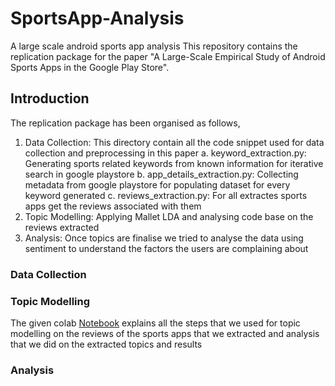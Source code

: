 # SportsApp-Analysis
A large scale android sports app analysis
This repository contains the replication package for the paper "A Large-Scale Empirical Study of Android Sports Apps in the Google Play Store".



## Introduction 

The replication package has been organised as follows, 
1. Data Collection: This directory contain all the code snippet used for data collection and preprocessing in this paper
    a. keyword_extraction.py: Generating sports related keywords from known information for iterative search in google playstore
    b. app_details_extraction.py: Collecting metadata from google playstore for populating dataset for every keyword generated
    c. reviews_extraction.py: For all extractes sports apps get the reviews associated with them
2. Topic Modelling: Applying Mallet LDA and analysing code base on the reviews extracted
3. Analysis: Once topics are finalise we tried to analyse the data using sentiment to understand the factors the users are complaining about

### Data Collection

### Topic Modelling

The given colab [Notebook](https://colab.research.google.com/drive/108V8KMsTeUH4knPBoCZ1dlWeLRUNSr16?usp=sharing) explains all the steps that we used for topic modelling on the reviews of the sports apps that we extracted and analysis that we did on the extracted topics and results
### Analysis


